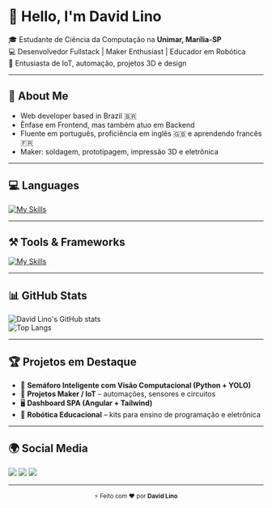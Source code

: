 # 👋 Hello, I'm David Lino  

🎓 Estudante de Ciência da Computação na **Unimar, Marília-SP**  
💻 Desenvolvedor Fullstack | Maker Enthusiast | Educador em Robótica  
🎯 Entusiasta de IoT, automação, projetos 3D e design  

---

## 👀 About Me  
<ul>
  <li>Web developer based in Brazil 🇧🇷</li>
  <li>Ênfase em Frontend, mas também atuo em Backend</li>
  <li>Fluente em português, proficiência em inglês 🇬🇧 e aprendendo francês 🇫🇷</li>
  <li>Maker: soldagem, prototipagem, impressão 3D e eletrônica</li>
</ul>

---

## 💻 Languages  
[![My Skills](https://skillicons.dev/icons?i=cpp,ts,js,py,java&theme=light&perline=5)](https://skillicons.dev)

---

## ⚒️ Tools & Frameworks  
[![My Skills](https://skillicons.dev/icons?i=angular,ionic,electron,nestjs,tailwind,figma,vercel,linux,windows,postgres,mysql,postman&theme=light&perline=5)](https://skillicons.dev)

---

## 📊 GitHub Stats  
![David Lino's GitHub stats](https://github-readme-stats.vercel.app/api?username=DavidLinoe&show_icons=true&theme=radical)  
![Top Langs](https://github-readme-stats.vercel.app/api/top-langs/?username=DavidLinoe&layout=compact&theme=radical)

---

## 🏆 Projetos em Destaque  
- 🚦 **Semáforo Inteligente com Visão Computacional (Python + YOLO)**  
- 📡 **Projetos Maker / IoT** – automações, sensores e circuitos  
- 🖥 **Dashboard SPA (Angular + Tailwind)**  
- 🤖 **Robótica Educacional** – kits para ensino de programação e eletrônica  

---

## 🌍 Social Media  
<div>
  <a href="https://www.linkedin.com/in/seu-perfil" target="_blank"><img src="https://img.shields.io/badge/-LinkedIn-%230077B5?style=for-the-badge&logo=linkedin&logoColor=white" target="_blank"></a> 
  <a href="mailto:seuemail@exemplo.com"><img src="https://img.shields.io/badge/-Gmail-%23333?style=for-the-badge&logo=gmail&logoColor=white" target="_blank"></a>
  <a href="https://t.me/seuuser" target="_blank"><img src="https://img.shields.io/badge/-Telegram-%2300A8E0?style=for-the-badge&logo=telegram&logoColor=white" target="_blank"></a>
</div>

---

<p align="center"><sub>⚡ Feito com ❤️ por <b>David Lino</b></sub></p>
